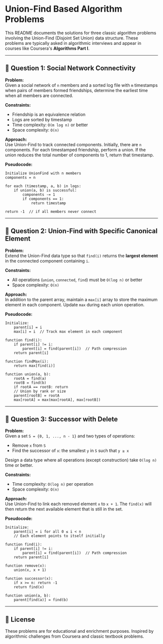 # Union-Find Based Algorithm Problems

This README documents the solutions for three classic algorithm problems involving the Union-Find (Disjoint Set Union) data structure. These problems are typically asked in algorithmic interviews and appear in courses like Coursera's **Algorithms Part I**.

---

## 📌 Question 1: Social Network Connectivity

**Problem:**  
Given a social network of `n` members and a sorted log file with `m` timestamps when pairs of members formed friendships, determine the earliest time when all members are connected.

**Constraints:**
- Friendship is an equivalence relation  
- Logs are sorted by timestamp  
- Time complexity: `O(m log n)` or better  
- Space complexity: `O(n)`

**Approach:**  
Use Union-Find to track connected components. Initially, there are `n` components. For each timestamped friendship, perform a union. If the union reduces the total number of components to 1, return that timestamp.

**Pseudocode:**
```plaintext
Initialize UnionFind with n members
components = n

for each (timestamp, a, b) in logs:
    if union(a, b) is successful:
        components -= 1
        if components == 1:
            return timestamp

return -1  // if all members never connect
```

---

## 📌 Question 2: Union-Find with Specific Canonical Element

**Problem:**  
Extend the Union-Find data type so that `find(i)` returns the **largest element** in the connected component containing `i`.

**Constraints:**
- All operations (`union`, `connected`, `find`) must be `O(log n)` or better  
- Space complexity: `O(n)`

**Approach:**  
In addition to the parent array, maintain a `max[i]` array to store the maximum element in each component. Update `max` during each union operation.

**Pseudocode:**
```plaintext
Initialize:
    parent[i] = i
    max[i] = i  // Track max element in each component

function find(i):
    if parent[i] != i:
        parent[i] = find(parent[i])  // Path compression
    return parent[i]

function findMax(i):
    return max[find(i)]

function union(a, b):
    rootA = find(a)
    rootB = find(b)
    if rootA == rootB: return
    // Union by rank or size
    parent[rootB] = rootA
    max[rootA] = max(max[rootA], max[rootB])
```

---

## 📌 Question 3: Successor with Delete

**Problem:**  
Given a set `S = {0, 1, ..., n - 1}` and two types of operations:
- Remove `x` from `S`  
- Find the successor of `x`: the smallest `y` in `S` such that `y ≥ x`

Design a data type where all operations (except construction) take `O(log n)` time or better.

**Constraints:**
- Time complexity: `O(log n)` per operation  
- Space complexity: `O(n)`

**Approach:**  
Use Union-Find to link each removed element `x` to `x + 1`. The `find(x)` will then return the next available element that is still in the set.

**Pseudocode:**
```plaintext
Initialize:
    parent[i] = i for all 0 ≤ i < n
    // Each element points to itself initially

function find(i):
    if parent[i] != i:
        parent[i] = find(parent[i])  // Path compression
    return parent[i]

function remove(x):
    union(x, x + 1)

function successor(x):
    if x >= n: return -1
    return find(x)
    
function union(a, b):
    parent[find(a)] = find(b)
```

---

## 📘 License

These problems are for educational and enrichment purposes. Inspired by algorithmic challenges from Coursera and classic textbook problems.

